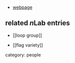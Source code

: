 

* [webpage](http://www.unc.edu/math/Faculty/kumar/)

## related $n$Lab entries

* [[loop group]]

* [[flag variety]]

category: people